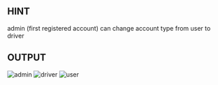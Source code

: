 ## HINT
admin (first registered account) can change account type from user to driver

## OUTPUT
![admin](https://github.com/00Osama/swift-eats-app/assets/88059630/69ffd939-4fcb-423b-b608-418311440d02)
![driver](https://github.com/00Osama/swift-eats-app/assets/88059630/afe67843-bf5d-425b-8c78-0220ffe3a53d)
![user](https://github.com/00Osama/swift-eats-app/assets/88059630/6af3776e-2fad-4a66-8ebc-1e73ef98d8e4)
